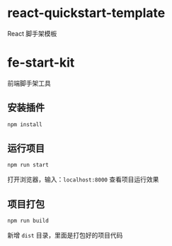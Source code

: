 # react-quickstart-template
React 脚手架模板

# fe-start-kit
前端脚手架工具

## 安装插件
``` bash
npm install
```

## 运行项目
``` bash
npm run start
```

打开浏览器，输入：`localhost:8000` 查看项目运行效果



## 项目打包
``` bash
npm run build
```

新增 `dist` 目录，里面是打包好的项目代码
